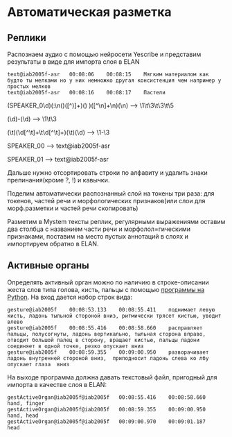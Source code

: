# Автоматическая разметка #
## Реплики ##
Распознаем аудио с помощью нейросети Yescribe и представим результаты в виде для импорта слоя в ELAN
```
text@iab2005f-asr	00:08:06	00:08:15	Мягким материалом как будто ты мелками но у них немножко другая консистенция чем например у простых мелков
text@iab2005f-asr	00:08:16	00:08:17	Пастели

```
(SPEAKER_0\d)(:\n\()([^)]+)(\)  )([^\n]+\n)(\n)
\-\-\>
\1\t\3\t\3\t\5

(\d)-(\d) \-\-\> \1\t\3

(\t)(\d[^\t]+\t\d[^\t]+)(\t)(\d) \-\-\> \1\-\3

SPEAKER_00 \-\-\>  text@iab2005f-asr

SPEAKER_01 \-\-\>  text@iab2005f-asr

Дальше нужно отсортировать строки по алфавиту и удалить знаки препинания(кроме ?, !) и кавычки.

Поделим автоматически распознанный слой на токены три раза: для токенов, частей речи и морфологических признаков(или слои для морф.разметки и частей речи скопировать)

Разметим в Mystem тексты реплик, регулярными выражениями оставим два столбца с названием части речи и морфолол=гическими признаками, поставим на место пустых аннотаций в слоях и импортируем обратно в ELAN.


## Активные органы ##
Определять активный орган можно по наличию в строке-описании жеста слов типа голова, кисть, пальцы с помощью [программы на Python](https://github.com/IuliannaBikshanova/lingdata/blob/main/livecorpus/Yekaterinburg_iab2005-project.py). На вход дается набор строк вида:
```
gesture@iab2005f	00:08:53.133	00:08:55.411	поднимает левую кисть, ладонь тыльной стороной вниз, ритмически трясет кистью, уводит влево
gesture@iab2005f	00:08:55.416	00:08:58.660	расправляет пальцы, полусогнуты, ладонь вертикально, тыльная сторона вправо, отводит большой палец в сторону, вращает кистью, пальцы ладони соединяет в одной точке, резко опускает вниз
gesture@iab2005f	00:08:59.355	00:09:00.950	разворачивает ладонь внутренней стороной вниз,  приподносит ладонь слева ко лбу опускает глаза  вниз
```

На выходе программа должна давать текстовый файл, пригодный для импорта в качестве слоя в ELAN:

```
gestActiveOrgan@iab2005f@iab2005f	00:08:55.416	00:08:58.660	hand, finger
gestActiveOrgan@iab2005f@iab2005f	00:08:59.355	00:09:00.950	hand, head
gestActiveOrgan@iab2005f@iab2005f	00:09:00.970	00:09:01.187	head
```

